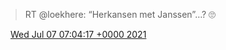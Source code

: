 > RT @loekhere: “Herkansen met Janssen”…? 🙄

<img src="../../media/tweet.ico" width="12" /> [Wed Jul 07 07:04:17 +0000 2021](https://twitter.com/DromerDenker/status/1412668777741926402)